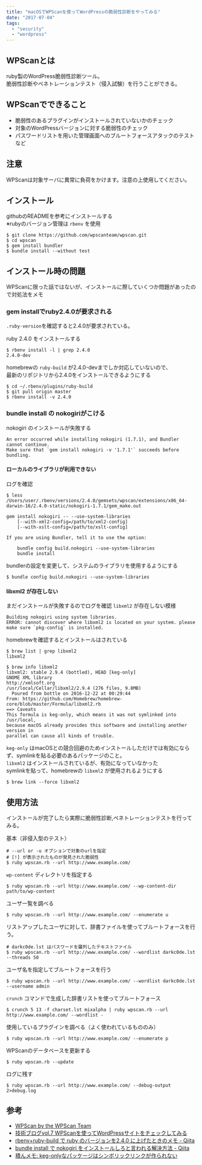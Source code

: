 ```yaml
---
title: "macOSでWPScanを使ってWordPressの脆弱性診断をやってみる"
date: "2017-07-04"
tags: 
  - "security"
  - "wordpress"
---
```


## WPScanとは

ruby製のWordPress脆弱性診断ツール。  
脆弱性診断やペネトレーションテスト（侵入試験）を行うことができる。

## WPScanでできること

- 脆弱性のあるプラグインがインストールされていないかのチェック
- 対象のWordPressバージョンに対する脆弱性のチェック
- パスワードリストを用いた管理画面へのブルートフォースアタックのテスト など

## 注意

WPScanは対象サーバに異常に負荷をかけます。注意の上使用してください。

## インストール

githubのREADMEを参考にインストールする  
※rubyのバージョン管理は `rbenv` を使用

```
$ git clone https://github.com/wpscanteam/wpscan.git
$ cd wpscan
$ gem install bundler
$ bundle install --without test
```

## インストール時の問題

WPScanに限った話ではないが、インストールに際していくつか問題があったので対処法をメモ

### gem installでruby2.4.0が要求される

`.ruby-version`を確認すると2.4.0が要求されている。

ruby 2.4.0 をインストールする

```
$ rbenv install -l | grep 2.4.0
2.4.0-dev
```

homebrewの `ruby-build` が2.4.0-devまでしか対応していないので、  
最新のリポジトリから2.4.0をインストールできるようにする

```
$ cd ~/.rbenv/plugins/ruby-build
$ git pull origin master
$ rbenv install -v 2.4.0
```

### bundle install の nokogiriがこける

nokogiri のインストールが失敗する

```
An error occurred while installing nokogiri (1.7.1), and Bundler cannot continue.
Make sure that `gem install nokogiri -v '1.7.1'` succeeds before bundling.
```

#### ローカルのライブラリが利用できない

ログを確認

```
$ less /Users/user/.rbenv/versions/2.4.0/gemsets/wpscan/extensions/x86_64-darwin-16/2.4.0-static/nokogiri-1.7.1/gem_make.out

gem install nokogiri -- --use-system-libraries
    [--with-xml2-config=/path/to/xml2-config]
    [--with-xslt-config=/path/to/xslt-config]

If you are using Bundler, tell it to use the option:

    bundle config build.nokogiri --use-system-libraries
    bundle install
```

bundlerの設定を変更して、システムのライブラリを使用するようにする

```
$ bundle config build.nokogiri --use-system-libraries
```

#### libxml2 が存在しない

まだインストールが失敗するのでログを確認 `libxml2` が存在しない模様

```
Building nokogiri using system libraries.
ERROR: cannot discover where libxml2 is located on your system. please make sure `pkg-config` is installed.
```

homebrewを確認するとインストールはされている

```
$ brew list | grep libxml2
libxml2

$ brew info libxml2
libxml2: stable 2.9.4 (bottled), HEAD [keg-only]
GNOME XML library
http://xmlsoft.org
/usr/local/Cellar/libxml2/2.9.4 (276 files, 9.8MB)
  Poured from bottle on 2016-12-22 at 00:29:44
From: https://github.com/Homebrew/homebrew-core/blob/master/Formula/libxml2.rb
==> Caveats
This formula is keg-only, which means it was not symlinked into /usr/local,
because macOS already provides this software and installing another version in
parallel can cause all kinds of trouble.
```

`keg-only` はmacOSとの競合回避のためインストールしただけでは有効にならず、symlinkを貼る必要のあるパッケージのこと。  
`libxml2` はインストールされているが、有効になっていなかった  
symlinkを貼って、homebrewの `libxml2` が使用されるようにする

```
$ brew link --force libxml2
```

## 使用方法

インストールが完了したら実際に脆弱性診断,ペネトレーションテストを行ってみる。

基本（非侵入型のテスト）

```
# --url or -u オプションで対象のurlを指定
# [!] が表示されたものが発見された脆弱性
$ ruby wpscan.rb --url http://www.example.com/
```

`wp-content` ディレクトリを指定する

```
$ ruby wpscan.rb --url http://www.example.com/ --wp-content-dir path/to/wp-content
```

ユーザ一覧を調べる

```
$ ruby wpscan.rb --url http://www.example.com/ --enumerate u
```

リストアップしたユーザに対して、辞書ファイルを使ってブルートフォースを行う。

```
# darkc0de.lst はパスワードを羅列したテキストファイル
$ ruby wpscan.rb --url http://www.example.com/ --wordlist darkc0de.lst --threads 50
```

ユーザ名を指定してブルートフォースを行う

```
$ ruby wpscan.rb --url http://www.example.com/ --wordlist darkc0de.lst --username admin
```

`crunch` コマンドで生成した辞書リストを使ってブルートフォース

```
$ crunch 5 13 -f charset.lst mixalpha | ruby wpscan.rb --url http://www.example.com/ --wordlist -
```

使用しているプラグインを調べる（よく使われているもののみ）

```
$ ruby wpscan.rb --url http://www.example.com/ --enumerate p
```

WPScanのデータベースを更新する

```
$ ruby wpscan.rb --update
```

ログに残す

```
$ ruby wpscan.rb --url http://www.example.com/ --debug-output 2>debug.log
```

## 参考

- [WPScan by the WPScan Team](https://wpscan.org/)
- [技術ブログvol.7 WPScanを使ってWordPressサイトをチェックしてみる](http://www.denet.ad.jp/technology/2013/11/vol7-wpscanwordpress.html)　　
- [rbenv+ruby-build で ruby のバージョンを2.4.0 に上げたときのメモ - Qiita](http://qiita.com/selmertsx/items/d4b281442a61da5f15b4)
- [bundle install で nokogiri をインストールしろと言われる解決方法 - Qiita](http://qiita.com/pugiemonn/items/4b23a709ed194b02be6d)　　
- [積んメモ: keg-onlyなパッケージはシンボリックリンクが作られない](http://mosquito7.blogspot.jp/2013/07/keg-only.html)
